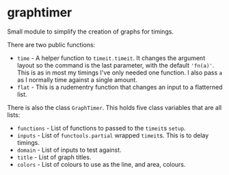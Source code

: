 # graphtimer

Small module to simplify the creation of graphs for timings.

There are two public functions:

 - `time` - A helper function to `timeit.timeit`. It changes the argument layout so the command is the last parameter, with the default `'fn(a)'`. This is as in most my timings I've only needed one function. I also pass `a` as I normally time against a single amount.
 - `flat` - This is a rudementry function that changes an input to a flatterned list.

There is also the class `GraphTimer`. This holds five class variables that are all lists:

 - `functions` - List of functions to passed to the `timeit`s `setup`.
 - `inputs` - List of `functools.partial` wrapped `timeit`s. This is to delay timings.
 - `domain` - List of inputs to test against.
 - `title` - List of graph titles.
 - `colors` - List of colours to use as the line, and area, colours.
